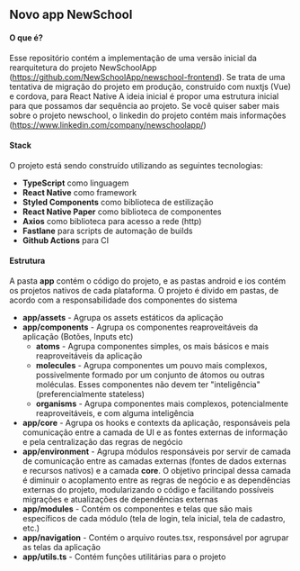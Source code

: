 ## Novo app NewSchool

#### O que é?

Esse repositório contém a implementação de uma versão inicial da rearquitetura do projeto NewSchoolApp (https://github.com/NewSchoolApp/newschool-frontend). Se trata de uma tentativa de migração do projeto em produção, construído com nuxtjs (Vue) e cordova, para React Native
A ideia inicial é propor uma estrutura inicial para que possamos dar sequência ao projeto.
Se você quiser saber mais sobre o projeto newschool, o linkedin do projeto contém mais informações (https://www.linkedin.com/company/newschoolapp/)

#### Stack

O projeto está sendo construído utilizando as seguintes tecnologias:

- **TypeScript** como linguagem
- **React Native** como framework
- **Styled Components** como biblioteca de estilização
- **React Native Paper** como biblioteca de componentes
- **Axios** como biblioteca para acesso a rede (http)
- **Fastlane** para scripts de automação de builds
- **Github Actions** para CI

#### Estrutura

A pasta **app** contém o código do projeto, e as pastas android e ios contém os projetos nativos de cada plataforma.
O projeto é divido em pastas, de acordo com a responsabilidade dos componentes do sistema

- **app/assets** - Agrupa os assets estáticos da aplicação
- **app/components** - Agrupa os componentes reaproveitáveis da aplicação (Botões, Inputs etc)
    - **atoms** - Agrupa componentes simples, os mais básicos e mais reaproveitáveis da aplicação
    - **molecules** - Agrupa componentes um pouvo mais complexos, possivelmente formado por um conjunto de átomos ou outras moléculas. Esses componentes não devem ter "inteligência" (preferencialmente stateless)
    - **organisms** - Agrupa componentes mais complexos, potencialmente reaproveitáveis, e com alguma inteligência
- **app/core** - Agrupa os hooks e contexts da aplicação, responsáveis pela comunicação entre a camada de UI e as fontes externas de informação e pela centralização das regras de negócio
- **app/environment** - Agrupa módulos responsáveis por servir de camada de comunicação entre as camadas externas (fontes de dados externas e recursos nativos) e a camada **core**. O objetivo principal dessa camada é diminuir o acoplamento entre as regras de negócio e as dependências externas do projeto, modularizando o código e facilitando possíveis migrações e atualizações de dependências externas
- **app/modules** - Contém os componentes e telas que são mais específicos de cada módulo (tela de login, tela inicial, tela de cadastro, etc.)
- **app/navigation** - Contém o arquivo routes.tsx, responsável por agrupar as telas da aplicação
- **app/utils.ts** - Contém funções utilitárias para o projeto